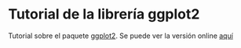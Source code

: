 # **Tutorial de la librería ggplot2**
Tutorial sobre el paquete [ggplot2](https://github.com/tidyverse/ggplot2). Se puede ver la versión online [aquí](https://jorgehmartinez.github.io/Tutorial_ggplot2/ggplot2-tutorial.html)
